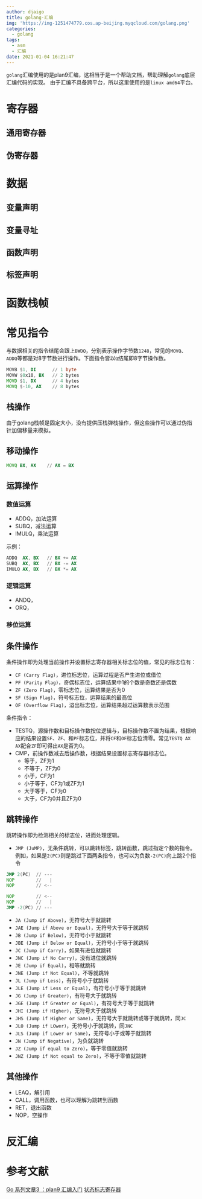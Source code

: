 ```yaml
---
author: djaigo
title: golang-汇编
img: 'https://img-1251474779.cos.ap-beijing.myqcloud.com/golang.png'
categories:
  - golang
tags:
  - asm
  - 汇编
date: 2021-01-04 16:21:47
---
```


`golang`汇编使用的是plan9汇编，这相当于是一个帮助文档，帮助理解`golang`底层汇编代码的实现。
由于汇编不具备跨平台，所以这里使用的是`linux amd64`平台。

# 寄存器
## 通用寄存器
## 伪寄存器

# 数据
## 变量声明
## 变量寻址
## 函数声明
## 标签声明


# 函数栈帧

# 常见指令
与数据相关的指令结尾会跟上`BWDQ`，分别表示操作字节数`1248`，常见的`MOVQ`、`ADDQ`等都是对8字节数进行操作。下面指令皆以`Q`结尾即8字节操作数。
```asm
MOVB $1, DI      // 1 byte
MOVW $0x10, BX   // 2 bytes
MOVD $1, DX      // 4 bytes
MOVQ $-10, AX    // 8 bytes
```

## 栈操作
由于golang栈帧是固定大小，没有提供压栈弹栈操作，但这些操作可以通过伪指针加偏移量来模拟。
## 移动操作
```asm
MOVQ BX, AX    // AX = BX
```

## 运算操作
### 数值运算
* ADDQ，加法运算
* SUBQ，减法运算
* IMULQ，乘法运算

示例：
```asm
ADDQ  AX, BX   // BX += AX
SUBQ  AX, BX   // BX -= AX
IMULQ AX, BX   // BX *= AX
```

### 逻辑运算
* ANDQ，
* ORQ，

### 移位运算

## 条件操作
条件操作即为处理当前操作并设置标志寄存器相关标志位的值，常见的标志位有：
* `CF (Carry Flag)`，进位标志位，运算过程是否产生进位或借位
* `PF (Parity Flag)`，奇偶标志位，运算结果中1的个数是奇数还是偶数
* `ZF (Zero Flag)`，零标志位，运算结果是否为0
* `SF (Sign Flag)`，符号标志位，运算结果的最高位
* `OF (Overflow Flag)`，溢出标志位，运算结果超过运算数表示范围

条件指令：
* TESTQ，源操作数和目标操作数按位逻辑与，目标操作数不置为结果，根据响应的结果设置`SF`、`ZF`、和`PF`标志位，并将`CF`和`OF`标志位清零。常见`TESTQ AX AX`配合`ZF`即可得出`AX`是否为0。
* CMP，前操作数减去后操作数，根据结果设置标志寄存器标志位。
  - 等于，ZF为1
  - 不等于，ZF为0
  - 小于，CF为1
  - 小于等于，CF为1或ZF为1
  - 大于等于，CF为0
  - 大于，CF为0并且ZF为0

## 跳转操作
跳转操作即为检测相关的标志位，进而处理逻辑。

* `JMP (JuMP)`，无条件跳转，可以跳转标签，跳转函数，跳过指定个数的指令。
例如，如果是`2(PC)`则是跳过下面两条指令，也可以为负数`-2(PC)`向上跳2个指令
```asm
JMP 2(PC)  // ---
NOP        //   |
NOP        // <--

NOP        // <--
NOP        //   |
JMP -2(PC) // ---
```

* `JA (Jump if Above)`，无符号大于就跳转
* `JAE (Jump if Above or Equal)`，无符号大于等于就跳转
* `JB (Jump if Below)`，无符号小于就跳转
* `JBE (Jump if Below or Equal)`，无符号小于等于就跳转
* `JC (Jump if Carry)`，如果有进位就跳转
* `JNC (Jump if No Carry)`，没有进位就跳转
* `JE (Jump if Equal)`，相等就跳转
* `JNE (Jump if Not Equal)`，不等就跳转
* `JL (Jump if Less)`，有符号小于就跳转
* `JLE (Jump if Less or Equal)`，有符号小于等于就跳转
* `JG (Jump if Greater)`，有符号大于就跳转
* `JGE (Jump if Greater or Equal)`，有符号大于等于就跳转
* `JHI (Jump if HIgher)`，无符号大于就跳转
* `JHS (Jump if Higher or Same)`，无符号大于就跳转或等于就跳转，同`JC`
* `JLO (Jump if LOwer)`，无符号小于就跳转，同`JNC`
* `JLS (Jump if Lower or Same)`，无符号小于或等于就跳转
* `JN (Jump if Negative)`，为负就跳转
* `JZ (Jump if equal to Zero)`，等于零值就跳转
* `JNZ (Jump if Not equal to Zero)`，不等于零值就跳转


## 其他操作
* LEAQ，解引用
* CALL，调用函数，也可以理解为跳转到函数
* RET，退出函数
* NOP，空操作

# 反汇编

# 参考文献
[Go 系列文章3 ：plan9 汇编入门](https://xargin.com/plan9-assembly/)
[状态标志寄存器](https://baike.baidu.com/item/FLAG/6050220)